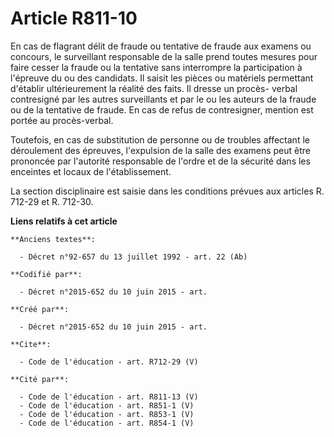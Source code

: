 # Article R811-10

En cas de flagrant délit de fraude ou tentative de fraude aux examens ou concours, le surveillant responsable de la salle
prend toutes mesures pour faire cesser la fraude ou la tentative sans interrompre la participation à l'épreuve du ou des
candidats. Il saisit les pièces ou matériels permettant d'établir ultérieurement la réalité des faits. Il dresse un procès-
verbal contresigné par les autres surveillants et par le ou les auteurs de la fraude ou de la tentative de fraude. En cas de
refus de contresigner, mention est portée au procès-verbal. 

Toutefois, en cas de substitution de personne ou de troubles affectant le déroulement des épreuves, l'expulsion de la salle
des examens peut être prononcée par l'autorité responsable de l'ordre et de la sécurité dans les enceintes et locaux de
l'établissement. 

La section disciplinaire est saisie dans les conditions prévues aux articles R. 712-29 et R. 712-30.

**Liens relatifs à cet article**

	**Anciens textes**:

	  - Décret n°92-657 du 13 juillet 1992 - art. 22 (Ab)

	**Codifié par**:

	  - Décret n°2015-652 du 10 juin 2015 - art.

	**Créé par**:

	  - Décret n°2015-652 du 10 juin 2015 - art.

	**Cite**:

	  - Code de l'éducation - art. R712-29 (V)

	**Cité par**:

	  - Code de l'éducation - art. R811-13 (V)
	  - Code de l'éducation - art. R851-1 (V)
	  - Code de l'éducation - art. R853-1 (V)
	  - Code de l'éducation - art. R854-1 (V)
